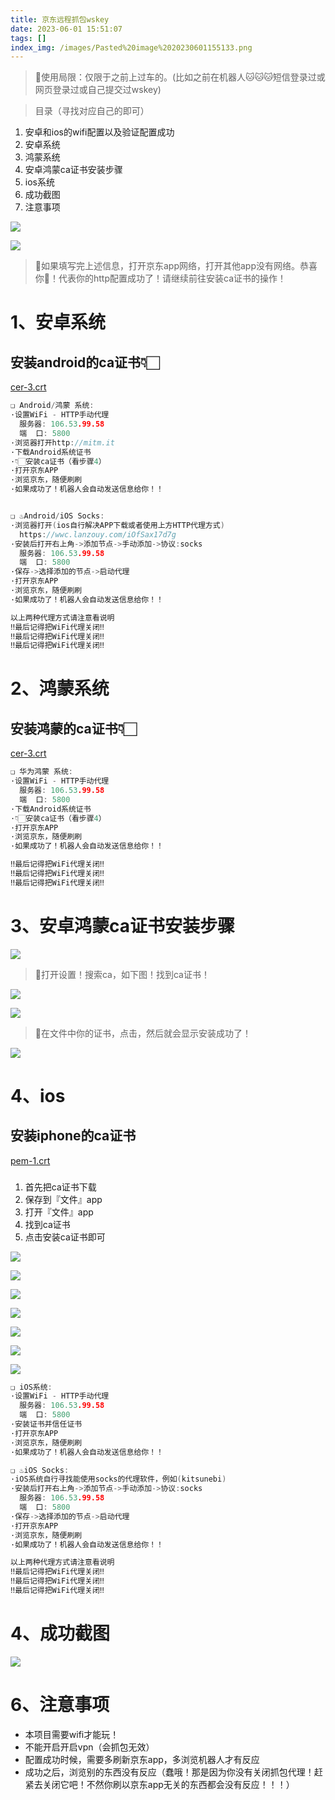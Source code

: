 ```yaml
---
title: 京东远程抓包wskey
date: 2023-06-01 15:51:07
tags: []
index_img: /images/Pasted%20image%2020230601155133.png
---
```


> 📌使用局限：仅限于之前上过车的。(比如之前在机器人🐱🐱🐱短信登录过或网页登录过或自己提交过wskey)

> 目录（寻找对应自己的即可）

1.  安卓和ios的wifi配置以及验证配置成功
2.  安卓系统
3.  鸿蒙系统
4.  安卓鸿蒙ca证书安装步骤
5.  ios系统
6.  成功截图
7.  注意事项

![](../images/image_Ghgx3RDaxC.png)

![](../images/image_11Nh2BmJCb.png)

> 📌如果填写完上述信息，打开京东app网络，打开其他app没有网络。恭喜你💐！代表你的http配置成功了！请继续前往安装ca证书的操作！

# 1、安卓系统

## 安装android的ca证书👇🏻

[cer-3.crt](file/cer-3_io_Mz9Xd2g.crt)

```go
❏ Android/鸿蒙 系统:
·设置WiFi - HTTP手动代理
  服务器: 106.53.99.58
  端  口: 5800
·浏览器打开http://mitm.it
·下载Android系统证书
·👇🏻安装ca证书（看步骤4）
·打开京东APP
·浏览京东，随便刷刷
·如果成功了！机器人会自动发送信息给你！！


❏ ♨️Android/iOS Socks:
·浏览器打开(ios自行解决APP下载或者使用上方HTTP代理方式)
  https://wwc.lanzouy.com/iOfSax17d7g
·安装后打开右上角->添加节点->手动添加->协议:socks
  服务器: 106.53.99.58
  端  口: 5800
·保存->选择添加的节点->启动代理
·打开京东APP
·浏览京东，随便刷刷
·如果成功了！机器人会自动发送信息给你！！

以上两种代理方式请注意看说明
‼️最后记得把WiFi代理关闭‼️
‼️最后记得把WiFi代理关闭‼️
‼️最后记得把WiFi代理关闭‼️
```

# 2、鸿蒙系统

## 安装鸿蒙的ca证书👇🏻

[cer-3.crt](file/cer-3_io_Mz9Xd2g.crt)

```go
❏ 华为鸿蒙 系统:
·设置WiFi - HTTP手动代理
  服务器: 106.53.99.58
  端  口: 5800
·下载Android系统证书
·👇🏻安装ca证书（看步骤4）
·打开京东APP
·浏览京东，随便刷刷
·如果成功了！机器人会自动发送信息给你！！

‼️最后记得把WiFi代理关闭‼️
‼️最后记得把WiFi代理关闭‼️
‼️最后记得把WiFi代理关闭‼️

```

# 3、安卓鸿蒙ca证书安装步骤

![](../images/image_gH5NELj0Im.png)

> 📌打开设置！搜索ca，如下图！找到ca证书！

![](../images/image_F4zrKJ_xr4.png)

![](../images/image_6uC9wnqepl.png)

> 📌在文件中你的证书，点击，然后就会显示安装成功了！

![](../images/image_dfuntt8zjZ.png)

# 4、ios

## 安装iphone的ca证书

[pem-1.crt](file/pem-1_uJkKkBVJ82.crt)

###

1.  首先把ca证书下载
2.  保存到『文件』app
3.  打开『文件』app
4.  找到ca证书
5.  点击安装ca证书即可

![](../images/27961655995681_.pic_515YMk_vEm.jpg)

![](../images/27971655995689_.pic_qjYP91yar4.jpg)

![](../images/27981655995711_.pic_tRMLZuuDf8.jpg)

![](../images/27991655995724_.pic_JYyqfunzYr.jpg)

![](../images/28001655995743_.pic_gkjYmdEsLL.jpg)

![](../images/28011655995774_.pic_xWLpGlZ_R3.jpg)

![](../images/28021655995801_.pic__DAa0_Pqrp.jpg)

```go
❏ iOS系统:
·设置WiFi - HTTP手动代理
  服务器: 106.53.99.58
  端  口: 5800
·安装证书并信任证书
·打开京东APP
·浏览京东，随便刷刷
·如果成功了！机器人会自动发送信息给你！！

❏ ♨️iOS Socks:
·iOS系统自行寻找能使用socks的代理软件，例如(kitsunebi)
·安装后打开右上角->添加节点->手动添加->协议:socks
  服务器: 106.53.99.58
  端  口: 5800
·保存->选择添加的节点->启动代理
·打开京东APP
·浏览京东，随便刷刷
·如果成功了！机器人会自动发送信息给你！！

以上两种代理方式请注意看说明
‼️最后记得把WiFi代理关闭‼️
‼️最后记得把WiFi代理关闭‼️
‼️最后记得把WiFi代理关闭‼️
```

# 4、成功截图

![](../images/image_r4IIxhXApi.png)

# 6、注意事项

-   本项目需要wifi才能玩！
-   不能开启开启vpn（会抓包无效）
-   配置成功时候，需要多刷新京东app，多浏览机器人才有反应
-   成功之后，浏览别的东西没有反应（蠢哦！那是因为你没有关闭抓包代理！赶紧去关闭它吧！不然你刷以京东app无关的东西都会没有反应！！！）
